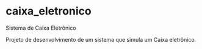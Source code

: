 caixa_eletronico
================

Sistema de Caixa Eletrônico

Projeto de desenvolvimento de um sistema que simula um Caixa eletrônico.

